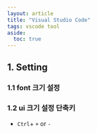 ```yaml
---
layout: article
title: "Visual Studio Code"
tags: vscode tool
aside:
  toc: true
---
```




## 1. Setting

### 1.1 font 크기 설정

### 1.2 ui 크기 설정 단축키

- `Ctrl`+ `+` or `-`



